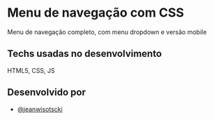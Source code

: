 # Menu de navegação com CSS

Menu de navegação completo, com menu dropdown e versão mobile

## Techs usadas no desenvolvimento

HTML5, CSS, JS

## Desenvolvido por

- [@jeanwisotscki](https://github.com/jeanwisotscki/)
